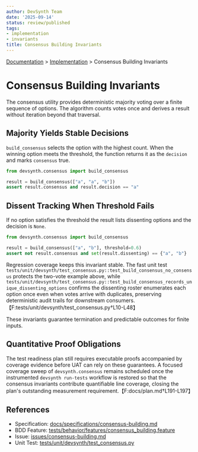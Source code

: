 ```yaml
---
author: DevSynth Team
date: '2025-09-14'
status: review/published
tags:
- implementation
- invariants
title: Consensus Building Invariants
---
```

<div class="breadcrumbs">
<a href="../index.md">Documentation</a> &gt; <a href="index.md">Implementation</a> &gt; Consensus Building Invariants
</div>

# Consensus Building Invariants

The consensus utility provides deterministic majority voting over a finite
sequence of options. The algorithm counts votes once and derives a result
without iteration beyond that traversal.

## Majority Yields Stable Decisions

`build_consensus` selects the option with the highest count. When the
winning option meets the threshold, the function returns it as the
``decision`` and marks ``consensus`` true.

```python
from devsynth.consensus import build_consensus

result = build_consensus(["a", "a", "b"])
assert result.consensus and result.decision == "a"
```

## Dissent Tracking When Threshold Fails

If no option satisfies the threshold the result lists dissenting options
and the decision is ``None``.

```python
from devsynth.consensus import build_consensus

result = build_consensus(["a", "b"], threshold=0.6)
assert not result.consensus and set(result.dissenting) == {"a", "b"}
```

Regression coverage keeps this invariant stable. The fast unit test
`tests/unit/devsynth/test_consensus.py::test_build_consensus_no_consensus`
protects the two-vote example above, while
`tests/unit/devsynth/test_consensus.py::test_build_consensus_records_unique_dissenting_options`
confirms the dissenting roster enumerates each option once even when votes
arrive with duplicates, preserving deterministic audit trails for
downstream consumers.【F:tests/unit/devsynth/test_consensus.py†L10-L48】

These invariants guarantee termination and predictable outcomes for
finite inputs.

## Quantitative Proof Obligations

The test readiness plan still requires executable proofs accompanied by
coverage evidence before UAT can rely on these guarantees. A focused
coverage sweep of `devsynth.consensus` remains scheduled once the
instrumented `devsynth run-tests` workflow is restored so that the
consensus invariants contribute quantifiable line coverage, closing the
plan's outstanding measurement requirement.【F:docs/plan.md†L191-L197】

## References

- Specification: [docs/specifications/consensus-building.md](../specifications/consensus-building.md)
- BDD Feature: [tests/behavior/features/consensus_building.feature](../tests/behavior/features/consensus_building.feature)
- Issue: [issues/consensus-building.md](../issues/consensus-building.md)
- Unit Test: [tests/unit/devsynth/test_consensus.py](../tests/unit/devsynth/test_consensus.py)
